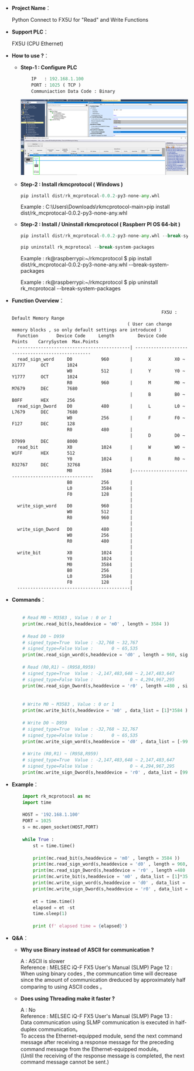 - **Project Name**：
    
    Python Connect to FX5U for "Read" and Write Functions

- **Support PLC**：
    
    FX5U (CPU Ethernet)

- **How to use ?**：

    - **Step-1 : Configure PLC**
        ```python
            IP   : 192.168.1.100
            PORT : 1025 ( TCP )
            Communiaction Data Code : Binary
        ```
        ![Example Image](../images/p1.png)

    - **Step-2 : Install rkmcprotocol ( Windows )**
        ```python
        pip install dist/rk_mcprotocal-0.0.2-py3-none-any.whl
        ```
        Example : C:\Users\Downloads\rkmcprotocol-main>pip install dist/rk_mcprotocal-0.0.2-py3-none-any.whl

    - **Step-2 : Install / Uninstall rkmcprotocol ( Raspberr PI OS 64-bit )**
        ```python
        pip install dist/rk_mcprotocal-0.0.2-py3-none-any.whl --break-system-packages
        ```
        ```python
        pip uninstall rk_mcprotocal --break-system-packages
        ```
        Example : rk@raspberrypi:~/rkmcprotocol $ pip install dist/rk_mcprotocal-0.0.2-py3-none-any.whl --break-system-packages<br>

        Example : rk@raspberrypi:~/rkmcprotocol $ pip uninstall rk_mcprotocal --break-system-packages<br>        

- **Function Overview**：
 

                                                               FX5U : Default Memory Range
                                                  ( User can change memory blocks , so only default settings are introduced )
        Function       Device Code     Length         Device Code     Points    CarrySystem  Max.Points
        -------------------------------------------| --------------------------------------------------
        read_sign_word     D0           960        |      X         X0 ~ X1777      OCT       1024    
                           W0           512        |      Y         Y0 ~ Y1777      OCT       1024    
                           R0           960        |      M         M0 ~ M7679      DEC       7680    
                                                   |      B         B0 ~ B0FF       HEX       256     
        read_sign_Dword    D0           480        |      L         L0 ~ L7679      DEC       7680    
                           W0           256        |      F         F0 ~ F127       DEC       128     
                           R0           480        |
                                                   |      D         D0 ~ D7999      DEC       8000    
        read_bit           X0           1024       |      W         W0 ~ W1FF       HEX       512     
                           Y0           1024       |      R         R0 ~ R32767     DEC       32768   
                           M0           3584       |----------------------------------------------------
                           B0           256        |
                           L0           3584       |
                           F0           128        |
                                                   |
        write_sign_word    D0           960        |
                           W0           512        |
                           R0           960        |
                                                   |
        write_sign_Dword   D0           480        |
                           W0           256        | 
                           R0           480        |
                                                   |
        write_bit          X0           1024       |
                           Y0           1024       |
                           M0           3584       |
                           B0           256        |
                           L0           3584       |
                           F0           128        |                
        -------------------------------------------|
- **Commands**：
    ```python  

        # Read M0 ~ M3583 , Value : 0 or 1
        print(mc.read_bit(s,headdevice = 'm0' , length = 3584 ))

        # Read D0 ~ D959              
        # signed_type=True  Value : -32,768 ~ 32,767 
        # signed_type=False Value :       0 ~ 65,535 
        print(mc.read_sign_word(s,headdevice = 'd0' , length = 960, signed_type=True))

        # Read (R0,R1) ~ (R958,R959)  
        # signed_type=True  Value : -2,147,483,648 ~ 2,147,483,647 
        # signed_type=False Value :              0 ~ 4,294,967,295       
        print(mc.read_sign_Dword(s,headdevice = 'r0' , length =480 , signed_type=True))
     

        # Write M0 ~ M3583 , Value : 0 or 1
        print(mc.write_bit(s,headdevice = 'm0' , data_list = [1]*3584 )) 

        # Write D0 ~ D959              
        # signed_type=True  Value : -32,768 ~ 32,767
        # signed_type=False Value :       0 ~ 65,535 
        print(mc.write_sign_word(s,headdevice = 'd0' , data_list = [-999]*960 ,signed_type =True))

        # Write (R0,R1) ~ (R958,R959)  
        # signed_type=True  Value : -2,147,483,648 ~ 2,147,483,647 
        # signed_type=False Value :              0 ~ 4,294,967,295       
        print(mc.write_sign_Dword(s,headdevice = 'r0' , data_list = [9999999]*480 ,signed_type =True))


    ```
- **Example**：
    ```python  
        import rk_mcprotocol as mc
        import time
        
        HOST = '192.168.1.100'
        PORT = 1025
        s = mc.open_socket(HOST,PORT) 
 
        while True :
            st = time.time()
            
            print(mc.read_bit(s,headdevice = 'm0' , length = 3584 ))   
            print(mc.read_sign_word(s,headdevice = 'd0' , length = 960, signed_type=False))
            print(mc.read_sign_Dword(s,headdevice = 'r0' , length =480 , signed_type=True))      
            print(mc.write_bit(s,headdevice = 'm0' , data_list = [1]*3584 )) 
            print(mc.write_sign_word(s,headdevice = 'd0' , data_list = [-999]*960 ,signed_type =True))
            print(mc.write_sign_Dword(s,headdevice = 'r0' , data_list = [9999999]*480 ,signed_type =True))
        
            et = time.time()
            elapsed = et -st
            time.sleep(1)  
            
            print (f' elapsed time = {elapsed}')

    
- **Q&A**：

    - **Why use Binary instead of ASCII for communication ?**
    
        A : ASCII is slower<br>
        Reference : MELSEC iQ-F FX5 User's Manual (SLMP) Page 12 :<br>
        When using binary codes , the communcation time will decrease since the amount of communication dreduced by approximately half comparing to using ASCII codes 。<br>

    - **Does using Threading make it faster ?**

        A : No<br>
        Reference : MELSEC iQ-F FX5 User's Manual (SLMP) Page 13 :<br>
            Data communication using SLMP communication is executed in half-duplex communication。<br>
            To access the Ethernet-equipped module, send the next command message after receiving a response message for the
            preceding command message from the Ethernet-equipped module。<br>
            (Until the receiving of the response message is completed, the next command message cannot be sent.)<br>
 